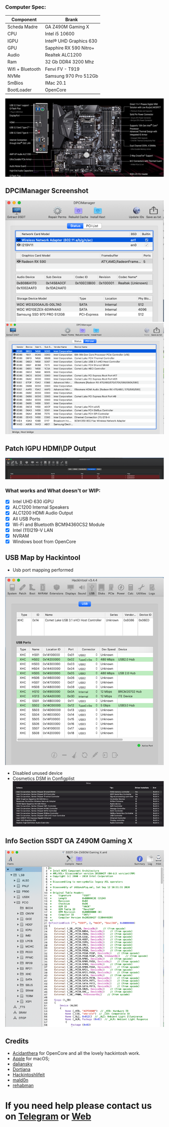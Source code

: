 ### Computer Spec:
| Component        | Brank                              |
| ---------------- | ---------------------------------- |
| Scheda Madre     | GA Z490M Gaming X                  | https://www.gigabyte.com/Motherboard/Z490M-GAMING-X-rev-10#kf
| CPU              | Intel i5 10600                     | 
| IGPU             | Intel® UHD Graphics 630            |
| GPU              | Sapphire RX 590 Nitro+             |
| Audio            | Realtek ALC1200                    |
| Ram              | 32 Gb DDR4 3200 Mhz                |
| Wifi + Bluetooth | Fenvi FV - T919                    |
| NVMe             | Samsung 970 Pro 512Gb              |
| SmBios           | IMac 20.1                          |
| BootLoader       | OpenCore                           |

![infodp1](./Screenshot/9.png)

## DPCIManager Screenshot
![infodp1](./Screenshot/4.png)
![infodp2](./Screenshot/5.png)

## Patch IGPU HDMI\DP Output
![infodp2](./Screenshot/8.png)

### What works and What doesn't or WIP:
- [x] Intel UHD 630 iGPU
- [x] ALC1200 Internal Speakers
- [x] ALC1200 HDMI Audio Output
- [x] All USB Ports 
- [x] Wi-Fi and Bluetooth BCM94360CS2 Module
- [x] Intel (11)I219-V LAN
- [x] NVRAM
- [x] Windows boot from OpenCore

## USB Map by Hackintool
- Usb port mapping performed

![infobigsur](./Screenshot/3.png)
- Disabled unused device
- Cosmetics DSM in Configplist
![PCI](./Screenshot/7.png)

## Info Section SSDT GA Z490M Gaming X

![SSDT](./Screenshot/6.png)

## Credits

- [Acidanthera](https://github.com/acidanthera) for OpenCore and all the lovely hackintosh work.
- [Apple](https://apple.com) for macOS;
- [daliansky](https://github.com/daliansky)
- [Dortiana](https://github.com/dortania)
- [Hackintoshlifeit](https://github.com/Hackintoshlifeit)
- [mald0n](https://github.com/MaLd0n)
- [rehabman](https://github.com/RehabMan)

# If you need help please contact us on [Telegram](https://t.me/HackintoshLife_it) or [Web](https://www.hackintoshlife.it/)
